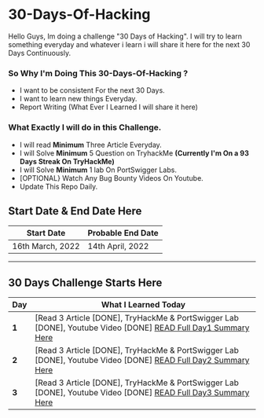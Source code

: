 # 30-Days-Of-Hacking
Hello Guys, Im doing a challenge "30 Days of Hacking". I will try to learn something everyday and whatever i learn i will share it here for the next 30 Days Continuously.


### So Why I'm Doing This 30-Days-Of-Hacking ?
- I want to be consistent For the next 30 Days.
- I want to  learn new things Everyday.
- Report Writing (What Ever I Learned I will share it here)

### What Exactly I will do in this Challenge.
 
 - I will read **Minimum** Three Article Everyday.
 - I will Solve **Minimum** 5 Question on TryhackMe **(Currently I'm On a 93 Days Streak On TryHackMe)**
 - I will Solve **Minimum** 1 lab On PortSwigger Labs.
 - [OPTIONAL} Watch Any Bug Bounty Videos On Youtube.
 - Update This Repo Daily.

## Start Date & End Date Here

| Start Date  |  Probable End Date    |
| ----------- |  ------------- |
| 16th March, 2022 |  14th April, 2022 |


---
## 30 Days Challenge Starts Here

Day | What I Learned Today
--- | ---
**1** |  [Read 3 Article [DONE], TryHackMe & PortSwigger Lab [DONE], Youtube Video [DONE] [READ Full Day1 Summary Here](/Days/Day-1.md)
**2** |  [Read 3 Article [DONE], TryHackMe & PortSwigger Lab [DONE], Youtube Video [DONE] [READ Full Day2 Summary Here](/Days/Day-2.md)
**3** |  [Read 3 Article [DONE], TryHackMe & PortSwigger Lab [DONE], Youtube Video [DONE] [READ Full Day3 Summary Here](/Days/Day-3.md)

